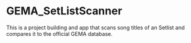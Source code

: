 # GEMA_SetListScanner
This is a project building and app that scans song titles of an Setlist and compares it to the official GEMA database.
